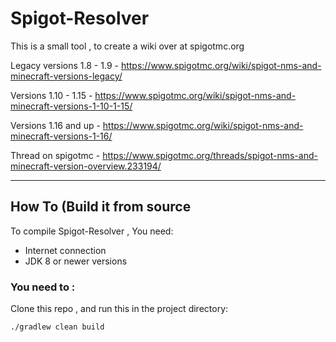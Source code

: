 # Spigot-Resolver

This is a small tool , to create a wiki over at spigotmc.org

Legacy versions 1.8 - 1.9 - https://www.spigotmc.org/wiki/spigot-nms-and-minecraft-versions-legacy/

Versions 1.10 - 1.15 - https://www.spigotmc.org/wiki/spigot-nms-and-minecraft-versions-1-10-1-15/

Versions 1.16 and up - https://www.spigotmc.org/wiki/spigot-nms-and-minecraft-versions-1-16/

Thread on spigotmc - https://www.spigotmc.org/threads/spigot-nms-and-minecraft-version-overview.233194/

---------------------------------------------------------------------------------
## How To (Build it from source

To compile Spigot-Resolver , You need:

+ Internet connection
+ JDK 8 or newer versions

### You need to : 
Clone this repo , and run this in the project directory:

```shell
./gradlew clean build
```
